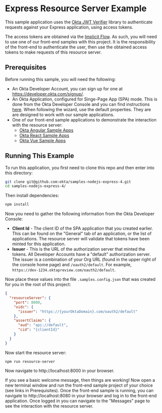 # Express Resource Server Example

This sample application uses the [Okta JWT Verifier][] library to authenticate requests against your Express application, using access tokens.

The access tokens are obtained via the [Implicit Flow][].  As such, you will need to use one of our front-end samples with this project.  It is the responsibility of the front-end to authenticate the user, then use the obtained access tokens to make requests of this resource server.


## Prerequisites

Before running this sample, you will need the following:

* An Okta Developer Account, you can sign up for one at https://developer.okta.com/signup/.
* An Okta Application, configured for Singe-Page App (SPA) mode. This is done from the Okta Developer Console and you can find instructions [here][OIDC SPA Setup Instructions].  When following the wizard, use the default properties.  They are are designed to work with our sample applications.
* One of our front-end sample applications to demonstrate the interaction with the resource server:
  * [Okta Angular Sample Apps][]
  * [Okta React Sample Apps][]
  * [Okta Vue Sample Apps][]

## Running This Example

To run this application, you first need to clone this repo and then enter into this directory:

```bash
git clone git@github.com:okta/samples-nodejs-express-4.git
cd samples-nodejs-express-4/
```

Then install dependencies:

```bash
npm install
```

Now you need to gather the following information from the Okta Developer Console:

- **Client Id** - The client ID of the SPA application that you created earlier. This can be found on the "General" tab of an application, or the list of applications.  The resource server will validate that tokens have been minted for this application.
- **Issuer** - This is the URL of the authorization server that minted the tokens.  All Developer Accounts have a "default" authorization server.  The issuer is a combination of your Org URL (found in the upper right of the console home page) and `/oauth2/default`. For example, `https://dev-1234.oktapreview.com/oauth2/default`.

Now place these values into the file `.samples.config.json` that was created for you in the root of this project:

```json
{
  "resourceServer": {
    "port": 8000,
    "oidc": {
      "issuer": "https://{yourOktaDomain}.com/oauth2/default"
    },
    "assertClaims": {
      "aud": "api://default",
      "cid": "{clientId}"
    }
  }
}

```

Now start the resource server:

```
npm run resource-server
```

Now navigate to http://localhost:8000 in your browser.

If you see a basic welcome message, then things are working!  Now open a new terminal window and run the front-end sample project of your choice (see links in Prerequisites).  Once the front-end sample is running, you can navigate to http://localhost:8080 in your browser and log in to the front-end application.  Once logged in you can navigate to the "Messages" page to see the interaction with the resource server.

[Implicit Flow]: https://developer.okta.com/authentication-guide/implementing-authentication/implicit
[Okta Angular Sample Apps]: https://github.com/okta/samples-js-angular
[Okta React Sample Apps]: https://github.com/okta/samples-js-react
[Okta Vue Sample Apps]: https://github.com/okta/samples-js-vue
[Okta JWT Verifier]: https://github.com/okta/okta-oidc-js/tree/master/packages/jwt-verifier
[OIDC SPA Setup Instructions]: https://developer.okta.com/authentication-guide/implementing-authentication/implicit#1-setting-up-your-application
